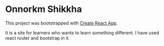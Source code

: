 # Onnorkm Shikkha

This project was bootstrapped with [Create React App](https://github.com/facebook/create-react-app).

It is a site for learners who wants to learn something different.
I have used react router and bootstrap in it.
